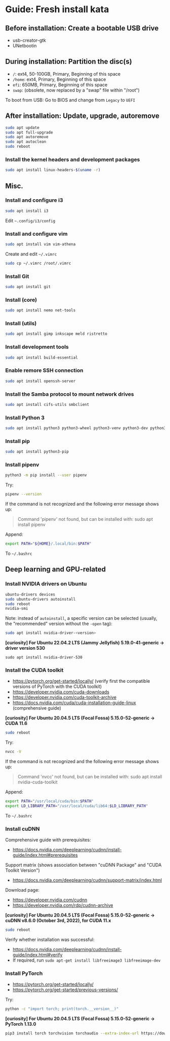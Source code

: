 # Guide: Fresh install kata

## Before installation: Create a bootable USB drive

- usb-creator-gtk
- UNetbootin

## During installation: Partition the disc(s)

- `/`: ext4, 50-100GB, Primary, Beginning of this space
- `/home`: ext4, Primary, Beginning of this space
- `efi`: 650MB, Primary, Beginning of this space
- `swap`: (obsolete, now replaced by a "swap" file within "/root")

To boot from USB: Go to BIOS and change from `Legacy` to `UEFI`

## After installation: Update, upgrade, autoremove

```sh
sudo apt update
sudo apt full-upgrade
sudo apt autoremove
sudo apt autoclean
sudo reboot
```

### Install the kernel headers and development packages

```sh
sudo apt install linux-headers-$(uname -r)
```

## Misc.

### Install and configure i3

```sh
sudo apt install i3
```
Edit `~.config/i3/config`

### Install and configure vim

```sh
sudo apt install vim vim-athena
```
Create and edit `~/.vimrc`<br>
```sh
sudo cp ~/.vimrc /root/.vimrc
```

### Install Git

```sh
sudo apt install git
```

### Install (core)

```sh
sudo apt install nemo net-tools
```

### Install (utils)

```sh
sudo apt install gimp inkscape meld ristretto
```

### Install development tools

```sh
sudo apt install build-essential
```

### Enable remore SSH connection

```sh
sudo apt install openssh-server
```

### Install the Samba protocol to mount network drives

```sh
sudo apt install cifs-utils smbclient
```

### Install Python 3

```sh
sudo apt install python3 python3-wheel python3-venv python3-dev python3-setuptools
```

### Install pip

```sh
sudo apt install python3-pip
```

### Install pipenv

```sh
python3 -m pip install --user pipenv
```
Try:
```sh
pipenv --version
```
If the command is not recognized and the following error message shows up:
> Command 'pipenv' not found, but can be installed with:
> sudo apt install pipenv

Append:
```sh
export PATH="${HOME}/.local/bin:$PATH"
```
To `~/.bashrc`

## Deep learning and GPU-related

### Install NVIDIA drivers on Ubuntu

```sh
ubuntu-drivers devices
sudo ubuntu-drivers autoinstall
sudo reboot
nvidia-smi
```
Note: instead of `autoinstall`, a specific version can be selected (usually, the "recommended" version without the `-open` tag):
```sh
sudo apt install nvidia-driver-<version>
```
**[curiosity] For Ubuntu 22.04.2 LTS (Jammy Jellyfish) 5.19.0-41-generic &rarr; driver version 530**
```
sudo apt install nvidia-driver-530
```

### Install the CUDA toolkit

- https://pytorch.org/get-started/locally/ (verify first the compatible versions of PyTorch with the CUDA toolkit)
- https://developer.nvidia.com/cuda-downloads
- https://developer.nvidia.com/cuda-toolkit-archive
- https://docs.nvidia.com/cuda/cuda-installation-guide-linux (comprehensive guide)

**[curiosity] For Ubuntu 20.04.5 LTS (Focal Fossa) 5.15.0-52-generic &rarr; CUDA 11.6**

```sh
sudo reboot
```

Try:
```sh
nvcc -V
```
If the command is not recognized and the following error message shows up:
> Command 'nvcc' not found, but can be installed with:
> sudo apt install nvidia-cuda-toolkit

Append:
```sh
export PATH="/usr/local/cuda/bin:$PATH"
export LD_LIBRARY_PATH="/usr/local/cuda/lib64:$LD_LIBRARY_PATH"
```
To `~/.bashrc`

### Install cuDNN

Comprehensive guide with prerequisites:

- https://docs.nvidia.com/deeplearning/cudnn/install-guide/index.html#prerequisites

Support matrix (shows association between "cuDNN Package" and "CUDA Toolkit Version")

- https://docs.nvidia.com/deeplearning/cudnn/support-matrix/index.html 

Download page:

- https://developer.nvidia.com/cudnn
- https://developer.nvidia.com/rdp/cudnn-archive

**[curiosity] For Ubuntu 20.04.5 LTS (Focal Fossa) 5.15.0-52-generic &rarr; cuDNN v8.6.0 (October 3rd, 2022), for CUDA 11.x**

```sh
sudo reboot
```

Verify whether installation was successful:

- https://docs.nvidia.com/deeplearning/cudnn/install-guide/index.html#verify
- If required, run `sudo apt-get install libfreeimage3 libfreeimage-dev`

### Install PyTorch

- https://pytorch.org/get-started/locally/
- https://pytorch.org/get-started/previous-versions/

Try:
```sh
python -c "import torch; print(torch.__version__)"
```

**[curiosity] For Ubuntu 20.04.5 LTS (Focal Fossa) 5.15.0-52-generic &rarr; PyTorch 1.13.0**
```sh
pip3 install torch torchvision torchaudio --extra-index-url https://download.pytorch.org/whl/cu116
```
